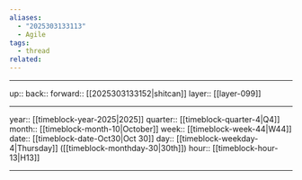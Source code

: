 ```yaml
---
aliases:
  - "2025303133113"
  - Agile
tags:
  - thread
related:
---
```




***

up:: 
back:: 
forward:: [[2025303133152|shitcan]]
layer:: [[layer-099]]

***

year:: [[timeblock-year-2025|2025]]
quarter:: [[timeblock-quarter-4|Q4]]
month:: [[timeblock-month-10|October]]
week:: [[timeblock-week-44|W44]]
date:: [[timeblock-date-Oct30|Oct 30]]
day:: [[timeblock-weekday-4|Thursday]] ([[timeblock-monthday-30|30th]])
hour:: [[timeblock-hour-13|H13]]

***
